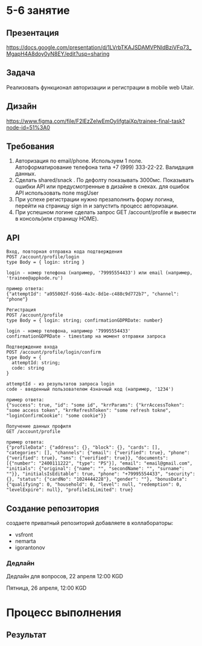 # 5-6 занятие

## Презентация

https://docs.google.com/presentation/d/1LVrbTKAJSDAMVPNIdBziVFq73_MgapH4A8doy0yN8EY/edit?usp=sharing

## Задача

Реализовать функционал авторизации и регистрации в mobile web Utair.

## Дизайн

https://www.figma.com/file/F2lEzZelwEmOyIifgtaiXp/trainee-final-task?node-id=51%3A0

## Требования

1. Авторизация по email/phone. Используем 1 поле. Автоформатирование телефона типа +7 (999) 333-22-22. Валидация данных.
2. Сделать shared/snack . По дефолту показывать 3000мс. Показывать ошибки API или предусмотренные в дизайне в снеках. для ошибок API использовать поле msgUser
3. При успехе регистрации нужно презаполнить форму логина, перейти на страницу sign in и запустить процесс авторизации.
4. При успешном логине сделать запрос GET /account/profile и вывести в консоль(или страницу HOME).

## API

```
Вход, повторная отправка кода подтверждения
POST /account/profile/login
type Body = { login: string }

login - номер телефона (например, '79995554433') или email (например, 'trainee@appkode.ru')

пример ответа:
{"attemptId": "a955002f-9166-4a3c-8d1e-c488c9d772b7", "channel": "phone"}
```

```
Регистрация
POST /account/profile
type Body = { login: string; confirmationGDPRDate: number}

login - номер телефона, например '79995554433'
confirmationGDPRDate - timestamp на момент отправки запроса

```

```
Подтверждение входа
POST /account/profile/login/confirm
type Body = {
  attemptId: string;
  code: string
}

attemptId - из результатов запроса login
code - введенный пользователем 4значный код (например, '1234')

пример ответа:
{"success": true, "id": "some id", "krrParams": {"krrAccessToken": "some access token", "krrRefreshToken": "some refresh tokne", "loginConfirmCookie": "some cookie"}}
```

```
Получение данных профиля
GET /account/profile

пример ответа:
{"profileData": {"address": {}, "block": {}, "cards": [], "categories": [], "channels": {"email": {"verified": true}, "phone": {"verified": true}, "sms": {"verified": true}}, "documents": [{"number": "2400111222", "type": "PS"}], "email": "email@gmail.com", "initials": {"original": {"name": "", "secondName": "", "surname": ""}}, "initialsIsEditable": true, "phone": "+79995554433", "security": {}, "status": {"cardNo": "1024444228"}, "gender": ""}, "bonusData": {"qualifying": 0, "household": 0, "level": null, "redemption": 0, "levelExpire": null}, "profileIsLimited": true}
```

## Создание репозитория

создаете приватный репозиторий
добавляете в коллабораторы:

- vsfront
- nemarta
- igorantonov

### Дедлайн

Дедлайн для вопросов, 22 апреля 12:00 KGD

Пятница, 26 апреля, 12:00 KGD

# Процесс выполнения

## Результат


